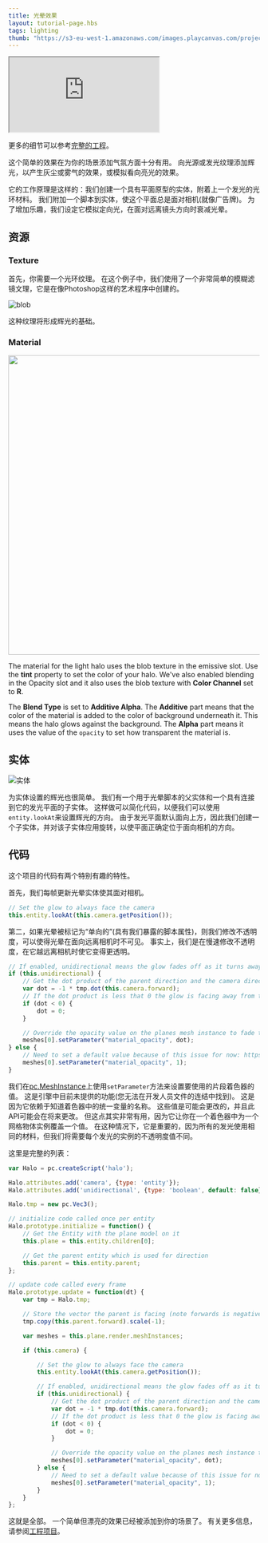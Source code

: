 ```yaml
---
title: 光晕效果
layout: tutorial-page.hbs
tags: lighting
thumb: "https://s3-eu-west-1.amazonaws.com/images.playcanvas.com/projects/12/406040/2TX0AO-image-75.jpg"
---
```


<iframe loading="lazy" src="https://playcanv.as/p/rnIUbXws/" title="Light Halos"></iframe>

更多的细节可以参考[完整的工程][4]。

这个简单的效果在为你的场景添加气氛方面十分有用。 向光源或发光纹理添加辉光，以产生灰尘或雾气的效果，或模拟看向亮光的效果。

它的工作原理是这样的：我们创建一个具有平面原型的实体，附着上一个发光的光环材料。 我们附加一个脚本到实体，使这个平面总是面对相机(就像广告牌)。 为了增加乐趣，我们设定它模拟定向光，在面对远离镜头方向时衰减光晕。

## 资源

### Texture

首先，你需要一个光环纹理。 在这个例子中，我们使用了一个非常简单的模糊滤镜文理，它是在像Photoshop这样的艺术程序中创建的。

![blob][1]

这种纹理将形成辉光的基础。

### Material

<img loading="lazy" src="/images/tutorials/intermediate/light-halos/material.png" height="600px">

The material for the light halo uses the blob texture in the emissive slot. Use the **tint** property to set the color of your halo. We've also enabled blending in the Opacity slot and it also uses the blob texture with **Color Channel** set to **R**.

The **Blend Type** is set to **Additive Alpha**. The **Additive** part means that the color of the material is added to the color of background underneath it. This means the halo glows against the background. The **Alpha** part means it uses the value of the `opacity` to set how transparent the material is.

## 实体

![实体][3]

为实体设置的辉光也很简单。 我们有一个用于光晕脚本的父实体和一个具有连接到它的发光平面的子实体。 这样做可以简化代码，以便我们可以使用`entity.lookAt`来设置辉光的方向。 由于发光平面默认面向上方，因此我们创建一个子实体，并对该子实体应用旋转，以使平面正确定位于面向相机的方向。

## 代码

这个项目的代码有两个特别有趣的特性。

首先，我们每帧更新光晕实体使其面对相机。

```javascript
// Set the glow to always face the camera
this.entity.lookAt(this.camera.getPosition());
```

第二，如果光晕被标记为“单向的”(具有我们暴露的脚本属性)，则我们修改不透明度，可以使得光晕在面向远离相机时不可见。 事实上，我们是在慢速修改不透明度，在它越远离相机时使它变得更透明。

```javascript
// If enabled, unidirectional means the glow fades off as it turns away from the camera
if (this.unidirectional) {
    // Get the dot product of the parent direction and the camera direction
    var dot = -1 * tmp.dot(this.camera.forward);
    // If the dot product is less that 0 the glow is facing away from the camera
    if (dot < 0) {
        dot = 0;
    }

    // Override the opacity value on the planes mesh instance to fade to zero as the glow turns away from the camera
    meshes[0].setParameter("material_opacity", dot);
} else {
    // Need to set a default value because of this issue for now: https://github.com/playcanvas/engine/issues/453
    meshes[0].setParameter("material_opacity", 1);
}
```

我们在[pc.MeshInstance][5]上使用`setParameter`方法来设置要使用的片段着色器的值。 这是引擎中目前未提供的功能(您无法在开发人员文件的连结中找到)。 这是因为它依赖于知道着色器中的统一变量的名称。 这些值是可能会更改的，并且此API可能会在将来更改。 但这点其实非常有用，因为它让你在一个着色器中为一个网格物体实例覆盖一个值。 在这种情况下，它是重要的，因为所有的发光使用相同的材料，但我们将需要每个发光的实例的不透明度值不同。

这里是完整的列表：

```javascript
var Halo = pc.createScript('halo');

Halo.attributes.add('camera', {type: 'entity'});
Halo.attributes.add('unidirectional', {type: 'boolean', default: false});

Halo.tmp = new pc.Vec3();

// initialize code called once per entity
Halo.prototype.initialize = function() {
    // Get the Entity with the plane model on it
    this.plane = this.entity.children[0];

    // Get the parent entity which is used for direction
    this.parent = this.entity.parent;
};

// update code called every frame
Halo.prototype.update = function(dt) {
    var tmp = Halo.tmp;

    // Store the vector the parent is facing (note forwards is negative z)
    tmp.copy(this.parent.forward).scale(-1);

    var meshes = this.plane.render.meshInstances;

    if (this.camera) {

        // Set the glow to always face the camera
        this.entity.lookAt(this.camera.getPosition());

        // If enabled, unidirectional means the glow fades off as it turns away from the camera
        if (this.unidirectional) {
            // Get the dot product of the parent direction and the camera direction
            var dot = -1 * tmp.dot(this.camera.forward);
            // If the dot product is less that 0 the glow is facing away from the camera
            if (dot < 0) {
                dot = 0;
            }

            // Override the opacity value on the planes mesh instance to fade to zero as the glow turns away from the camera
            meshes[0].setParameter("material_opacity", dot);
        } else {
            // Need to set a default value because of this issue for now: https://github.com/playcanvas/engine/issues/453
            meshes[0].setParameter("material_opacity", 1);
        }
    }
};
```

这就是全部。 一个简单但漂亮的效果已经被添加到你的场景了。 有关更多信息，请参阅[工程项目][4]。

[1]: /images/tutorials/intermediate/light-halos/blob.jpg
[2]: /images/tutorials/intermediate/light-halos/material.png
[3]: /images/tutorials/intermediate/light-halos/entity-setup.jpg
[4]: https://playcanvas.com/project/406040
[5]: /api/pc.MeshInstance.html
